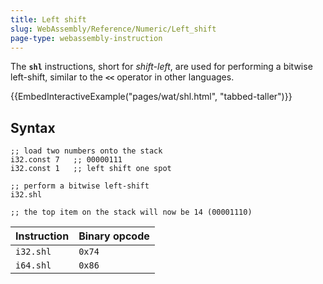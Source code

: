 ```yaml
---
title: Left shift
slug: WebAssembly/Reference/Numeric/Left_shift
page-type: webassembly-instruction
---
```




The **`shl`** instructions, short for _shift-left_, are used for performing a bitwise left-shift, similar to the **`<<`** operator in other languages.

{{EmbedInteractiveExample("pages/wat/shl.html", "tabbed-taller")}}

## Syntax

```wasm
;; load two numbers onto the stack
i32.const 7   ;; 00000111
i32.const 1   ;; left shift one spot

;; perform a bitwise left-shift
i32.shl

;; the top item on the stack will now be 14 (00001110)
```

| Instruction | Binary opcode |
| ----------- | ------------- |
| `i32.shl`   | `0x74`        |
| `i64.shl`   | `0x86`        |
